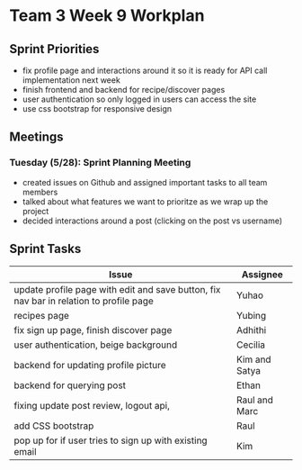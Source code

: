 # Team 3 Week 9 Workplan

## Sprint Priorities

- fix profile page and interactions around it so it is ready for API call implementation next week
- finish frontend and backend for recipe/discover pages
- user authentication so only logged in users can access the site
- use css bootstrap for responsive design
  
## Meetings 
### Tuesday (5/28): Sprint Planning Meeting ###
- created issues on Github and assigned important tasks to all team members
- talked about what features we want to prioritze as we wrap up the project
- decided interactions around a post (clicking on the post vs username)


## Sprint Tasks ##
|           Issue     | Assignee    |
|-------------------- | ----------- |
|  update profile page with edit and save button, fix nav bar in relation to profile page | Yuhao    |
| recipes page | Yubing |
| fix sign up page, finish discover page | Adhithi |
| user authentication, beige background | Cecilia |
| backend for updating profile picture | Kim and Satya |
| backend for querying post | Ethan |
| fixing update post review, logout api,  | Raul and Marc |
| add CSS bootstrap| Raul |
| pop up for if user tries to sign up with existing email | Kim |


